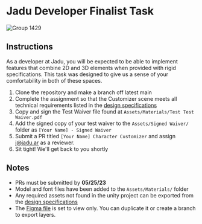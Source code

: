 # Jadu Developer Finalist Task

![Group 1429](https://github.com/JaduAR/jadu-developer-finalist-task/assets/107214005/d6323c46-8bea-4132-a8a9-16e05600fa01)

## Instructions
As a developer at Jadu, you will be expected to be able to implement features that combine 2D and 3D elements when provided with rigid specifications. This task was designed to give us a sense of your comfortability in both of these spaces.

1. Clone the repository and make a branch off latest main
2. Complete the assignment so that the Customizer scene meets all technical requirements listed in the [design specifications](https://www.figma.com/file/1F3mORBafaV3PTsD7Zsl4n/Unity-Dev-Job-Task?type=design&node-id=0-1&t=DPe1jnRtu6diFEyW-0)
3. Copy and sign the Test Waiver file found at `Assets/Materials/Test Test Waiver.pdf`
4. Add the signed copy of your test waiver to the `Assets/Signed Waiver/` folder as `[Your Name] - Signed Waiver`
5. Submit a PR titled `[Your Name] Character Customizer` and assign j@jadu.ar as a reviewer.
6. Sit tight! We'll get back to you shortly

## Notes
- PRs must be submitted by **05/25/23**
- Model and font files have been added to the `Assets/Materials/` folder
- Any required assets not found in the unity project can be exported from the [design specifications](https://www.figma.com/file/1F3mORBafaV3PTsD7Zsl4n/Unity-Dev-Job-Task?type=design&node-id=0-1&t=DPe1jnRtu6diFEyW-0)
- The [Figma file](https://www.figma.com/file/1F3mORBafaV3PTsD7Zsl4n/Unity-Dev-Job-Task?type=design&node-id=0-1&t=DPe1jnRtu6diFEyW-0) is set to view only. You can duplicate it or create a branch to export layers.
